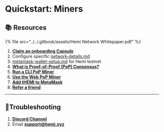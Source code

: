 # Quickstart: Miners

## 📚 Resources

{% file src="../../.gitbook/assets/Hemi Network Whitepaper.pdf" %}

1. [**Claim an onboarding Capsule**](../../how-to-tutorials/capsules/tutorial.md)
2. Configure specific [network-details.md](../network-details.md "mention")
3. [metamask-wallet-setup.md](../../how-to-tutorials/metamask-wallet-setup.md "mention") for Hemi testnet
4. [**What is Proof-of-Proof (PoP) Consensus?**](../../foundational-topics/proof-of-proof/pop-consensus-and-bitcoin-finality.md)
5. [**Run a CLI PoP Miner**](../../how-to-tutorials/pop-mining/setup-part-1.md)
6. [**Use the Web PoP Miner**](https://pop-miner.hemi.xyz)
7. [**Add tHEMI to MetaMask**](../../how-to-tutorials/pop-mining/add-themi-to-metamask.md)
8. [**Refer a friend**](https://points.absinthe.network/hemi)

***

## 📐Troubleshooting

1. [**Discord Channel**](https://discord.com/channels/1202677849887080508/1217860733820469298)
2. Email [**support@hemi.xyz**](mailto:support@hemi.xyz)
